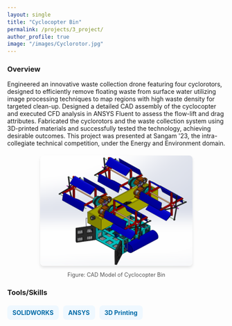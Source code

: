 ```yaml
---
layout: single
title: "Cyclocopter Bin"
permalink: /projects/3_project/
author_profile: true
image: "/images/Cyclorotor.jpg"
---
```


### Overview
Engineered an innovative waste collection drone featuring four cyclorotors, designed to efficiently remove floating waste from surface water utilizing image processing techniques to map regions with high waste density for targeted clean-up. Designed a detailed CAD assembly of the cyclocopter and executed CFD analysis in ANSYS Fluent to assess the flow-lift and drag attributes. Fabricated the cyclorotors and the waste collection system using 3D-printed materials and successfully tested the technology, achieving desirable outcomes. This project was presented at Sangam '23, the intra-collegiate technical competition, under the Energy and Environment domain.

<div style="text-align: center; margin: 20px 0;">
  <img src="/images/Cyclo.png" alt="Heat Pipe Vapor Phase Volume Fraction" style="max-width: 70%; border-radius: 8px; box-shadow: 0 4px 6px rgba(0, 0, 0, 0.1);">
  <p style="font-size: 0.9em; color: #555; margin-top: 10px;">
    Figure: CAD Model of Cyclocopter Bin
  </p>
</div>

### Tools/Skills
<div style="display: flex; flex-wrap: wrap; gap: 10px; margin-top: 20px;">
  <span style="background-color:rgb(239, 248, 255); color: rgb(5, 108, 168); font-size: 14px; font-weight: bold; padding: 8px 12px; border-radius: 8px;">SOLIDWORKS</span>
  <span style="background-color:rgb(239, 248, 255); color: rgb(5, 108, 168); font-size: 14px; font-weight: bold; padding: 8px 12px; border-radius: 8px;">ANSYS</span>
  <span style="background-color:rgb(239, 248, 255); color: rgb(5, 108, 168); font-size: 14px; font-weight: bold; padding: 8px 12px; border-radius: 8px;">3D Printing</span>